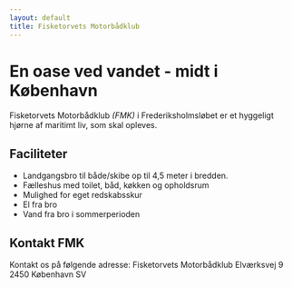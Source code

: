 ```yaml
---
layout: default
title: Fisketorvets Motorbådklub
---
```


# En oase ved vandet - midt i København

Fisketorvets Motorbådklub *(FMK)* i Frederiksholmsløbet er et hyggeligt hjørne af maritimt liv, som skal opleves.


## Faciliteter

* Landgangsbro til både/skibe op til 4,5 meter i bredden.
* Fælleshus med toilet, båd, køkken og opholdsrum
* Mulighed for eget redskabsskur
* El fra bro
* Vand fra bro i sommerperioden


## Kontakt FMK

Kontakt os på følgende adresse:
Fisketorvets Motorbådklub
Elværksvej 9
2450 København SV

